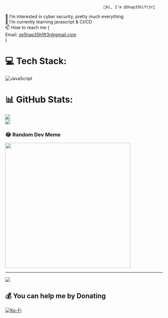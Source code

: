 
                                                👾Hi, I’m @5hap35hift3r👾
👀 I’m interested in cyber security, pretty much everything<br>
🌱 I’m currently learning javascript & CI/CD<br>
📫 How to reach me {<br>
Email: ze5hap35h1ft3r@gmail.com<br>
}


#                                               💻 Tech Stack:
![JavaScript](https://img.shields.io/badge/javascript-%23323330.svg?style=for-the-badge&logo=javascript&logoColor=%23F7DF1E)
#                                               📊 GitHub Stats:
![](https://github-readme-stats.vercel.app/api?username=5hap35hift3r&theme=dark&hide_border=false&include_all_commits=false&count_private=false)<br/>
![](https://github-readme-streak-stats.herokuapp.com/?user=5hap35hift3r&theme=dark&hide_border=false)<br/>


###                                             😂 Random Dev Meme
<img src='https://randommeme-five.vercel.app/' style="height: 400px;"/>

---
[![](https://visitcount.itsvg.in/api?id=5hap35hift3r&icon=5&color=0)](https://visitcount.itsvg.in)

  ##                                            💰 You can help me by Donating
  [![Ko-Fi](https://img.shields.io/badge/Ko--fi-F16061?style=for-the-badge&logo=ko-fi&logoColor=white)](https://ko-fi.com/ko-fi.com/5hap35hift3r) 

  
